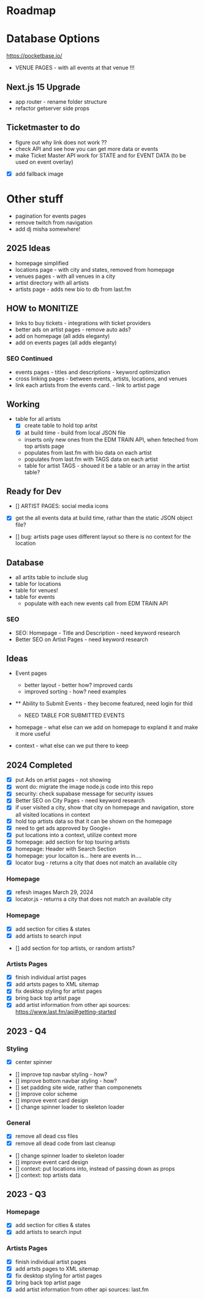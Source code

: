 # Roadmap

# Database Options

https://pocketbase.io/

- VENUE PAGES - with all events at that venue !!!

## Next.js 15 Upgrade

- app router - rename folder structure
- refactor getserver side props

## Ticketmaster to do

- figure out why link does not work ??
- check API and see how you can get more data or events
- make Ticket Master API work for STATE and for EVENT DATA (to be used on event overlay)
- [x] add fallback image

# Other stuff

- pagination for events pages
- remove twitch from navigation
- add dj misha somewhere!

## 2025 Ideas

- homepage simplified
- locations page - with city and states, removed from homepage
- venues pages - with all venues in a city
- artist directory with all artists
- artists page - adds new bio to db from last.fm

## HOW to MONITIZE

- links to buy tickets - integrations with ticket providers
- better ads on artist pages - remove auto ads?
- add on homepage (all adds eleganty)
- add on events pages (all adds eleganty)

### SEO Continued

- events pages - titles and descriptions - keyword optimization
- cross linking pages - between events, artists, locations, and venues
- link each artists from the events card. - link to artist page

## Working

- table for all artists
  - [x] create table to hold top aritst
  - [x] at build time - build from local JSON file
  - inserts only new ones from the EDM TRAIN API, when feteched from top artists page
  - populates from last.fm with bio data on each artist
  - populates from last.fm with TAGS data on each artist
  - table for artist TAGS - shoued it be a table or an array in the artist table?

## Ready for Dev

- [] ARTIST PAGES: social media icons

- [x] get the all events data at build time, rathar than the static JSON object file?

- [] bug: artists page uses different layout so there is no context for the location

## Database

- all artits table to include slug
- table for locations
- table for venues!
- table for events
  - populate with each new events call from EDM TRAIN API

### SEO

- SEO: Homepage - Title and Description - need keyword research
- Better SEO on Artist Pages - need keyword research

## Ideas

- Event pages

  - better layout - better how? improved cards
  - improved sorting - how? need examples

- \*\* Ability to Submit Events - they become featured, need login for thid

  - NEED TABLE FOR SUBMITTED EVENTS

- homepage - what else can we add on homepage to expland it and make it more useful

- context - what else can we put there to keep

## 2024 Completed

- [x] put Ads on artist pages - not showing
- [x] wont do: migrate the image node.js code into this repo
- [x] security: check supabase message for security issues
- [x] Better SEO on City Pages - need keyword research
- [x] if user visited a city, show that city on homepage and navigation, store all visited locations in context
- [x] hold top artists data so that it can be shown on the homepage
- [x] need to get ads approved by Google÷
- [x] put locations into a context, utilize context more
- [x] homepage: add section for top touring artists
- [x] homepage: Header with Search Section
- [x] homepage: your locaiton is... here are events in....
- [x] locator bug - returns a city that does not match an available city

### Homepage

- [x] refesh images March 29, 2024
- [x] locator.js - returns a city that does not match an available city

### Homepage

- [x] add section for cities & states
- [x] add artists to search input
- [] add section for top artists, or random artists?

### Artists Pages

- [x] finish individual artist pages
- [x] add artsts pages to XML sitemap
- [x] fix desktop styling for artist pages
- [x] bring back top artist page
- [x] add artist information from other api sources: https://www.last.fm/api#getting-started

## 2023 - Q4

### Styling

- [x] center spinner
- [] improve top navbar styling - how?
- [] improve bottom navbar styling - how?
- [] set padding site wide, rather than componenets
- [] improve color scheme
- [] improve event card design
- [] change spinner loader to skeleton loader

### General

- [x] remove all dead css files
- [x] remove all dead code from last cleanup
- [] change spinner loader to skeleton loader
- [] improve event card design
- [] context: put locations into, instead of passing down as props
- [] context: top artists data

## 2023 - Q3

### Homepage

- [x] add section for cities & states
- [x] add artists to search input

### Artists Pages

- [x] finish individual artist pages
- [x] add artsts pages to XML sitemap
- [x] fix desktop styling for artist pages
- [x] bring back top artist page
- [x] add artist information from other api sources: last.fm
